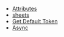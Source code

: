 *   [Attributes](https://wiki.roll20.net/API:Script_Index#Attributes)
*   [sheets](https://wiki.roll20.net/API:Cookbook#Handouts_.26_Characters)
*   [Get Default Token](https://app.roll20.net/forum/post/8991150/callback-function-question-for-defaulttoken)
*   [Async](https://wiki.roll20.net/API:Use_Guide#A_Treatise_on_Asynchronous_Functions)

